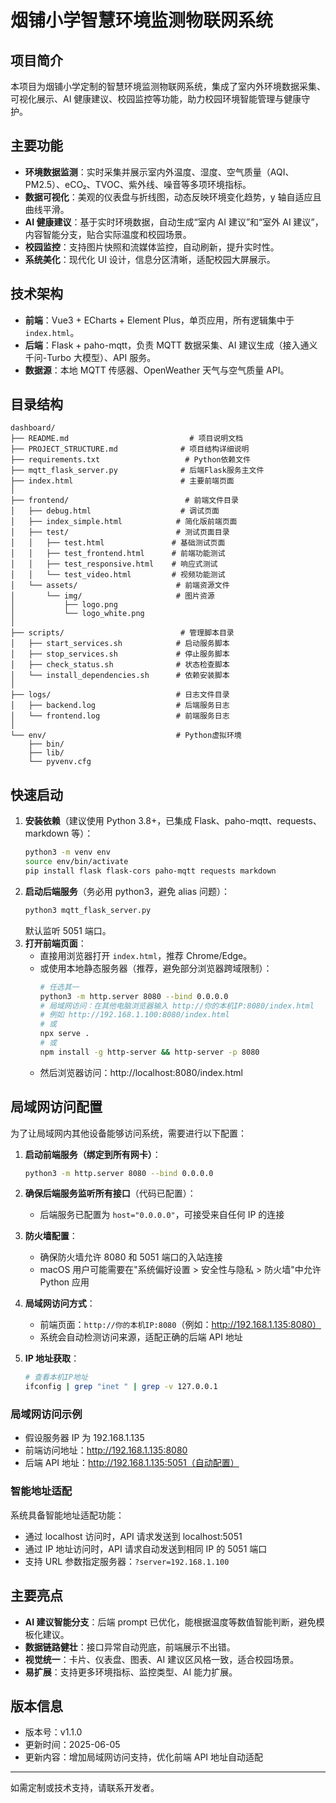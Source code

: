 # 烟铺小学智慧环境监测物联网系统

## 项目简介

本项目为烟铺小学定制的智慧环境监测物联网系统，集成了室内外环境数据采集、可视化展示、AI 健康建议、校园监控等功能，助力校园环境智能管理与健康守护。

## 主要功能

- **环境数据监测**：实时采集并展示室内外温度、湿度、空气质量（AQI、PM2.5）、eCO₂、TVOC、紫外线、噪音等多项环境指标。
- **数据可视化**：美观的仪表盘与折线图，动态反映环境变化趋势，y 轴自适应且曲线平滑。
- **AI 健康建议**：基于实时环境数据，自动生成“室内 AI 建议”和“室外 AI 建议”，内容智能分支，贴合实际温度和校园场景。
- **校园监控**：支持图片快照和流媒体监控，自动刷新，提升实时性。
- **系统美化**：现代化 UI 设计，信息分区清晰，适配校园大屏展示。

## 技术架构

- **前端**：Vue3 + ECharts + Element Plus，单页应用，所有逻辑集中于 `index.html`。
- **后端**：Flask + paho-mqtt，负责 MQTT 数据采集、AI 建议生成（接入通义千问-Turbo 大模型）、API 服务。
- **数据源**：本地 MQTT 传感器、OpenWeather 天气与空气质量 API。

## 目录结构

```
dashboard/
├── README.md                           # 项目说明文档
├── PROJECT_STRUCTURE.md              # 项目结构详细说明
├── requirements.txt                   # Python依赖文件
├── mqtt_flask_server.py              # 后端Flask服务主文件
├── index.html                        # 主要前端页面
│
├── frontend/                          # 前端文件目录
│   ├── debug.html                    # 调试页面
│   ├── index_simple.html            # 简化版前端页面
│   ├── test/                        # 测试页面目录
│   │   ├── test.html               # 基础测试页面
│   │   ├── test_frontend.html      # 前端功能测试
│   │   ├── test_responsive.html    # 响应式测试
│   │   └── test_video.html         # 视频功能测试
│   └── assets/                      # 前端资源文件
│       └── img/                     # 图片资源
│           ├── logo.png
│           └── logo_white.png
│
├── scripts/                          # 管理脚本目录
│   ├── start_services.sh            # 启动服务脚本
│   ├── stop_services.sh             # 停止服务脚本
│   ├── check_status.sh              # 状态检查脚本
│   └── install_dependencies.sh      # 依赖安装脚本
│
├── logs/                            # 日志文件目录
│   ├── backend.log                  # 后端服务日志
│   └── frontend.log                 # 前端服务日志
│
└── env/                             # Python虚拟环境
    ├── bin/
    ├── lib/
    └── pyvenv.cfg
```

## 快速启动

1. **安装依赖**（建议使用 Python 3.8+，已集成 Flask、paho-mqtt、requests、markdown 等）：
   ```bash
   python3 -m venv env
   source env/bin/activate
   pip install flask flask-cors paho-mqtt requests markdown
   ```
2. **启动后端服务**（务必用 python3，避免 alias 问题）：
   ```bash
   python3 mqtt_flask_server.py
   ```
   默认监听 5051 端口。
3. **打开前端页面**：
   - 直接用浏览器打开 `index.html`，推荐 Chrome/Edge。
   - 或使用本地静态服务器（推荐，避免部分浏览器跨域限制）：
     ```bash
     # 任选其一
     python3 -m http.server 8080 --bind 0.0.0.0
     # 局域网访问：在其他电脑浏览器输入 http://你的本机IP:8080/index.html
     # 例如 http://192.168.1.100:8080/index.html
     # 或
     npx serve .
     # 或
     npm install -g http-server && http-server -p 8080
     ```
   - 然后浏览器访问：http://localhost:8080/index.html

## 局域网访问配置

为了让局域网内其他设备能够访问系统，需要进行以下配置：

1. **启动前端服务（绑定到所有网卡）**：

   ```bash
   python3 -m http.server 8080 --bind 0.0.0.0
   ```

2. **确保后端服务监听所有接口**（代码已配置）：

   - 后端服务已配置为 `host="0.0.0.0"`，可接受来自任何 IP 的连接

3. **防火墙配置**：

   - 确保防火墙允许 8080 和 5051 端口的入站连接
   - macOS 用户可能需要在"系统偏好设置 > 安全性与隐私 > 防火墙"中允许 Python 应用

4. **局域网访问方式**：

   - 前端页面：`http://你的本机IP:8080`（例如：http://192.168.1.135:8080）
   - 系统会自动检测访问来源，适配正确的后端 API 地址

5. **IP 地址获取**：
   ```bash
   # 查看本机IP地址
   ifconfig | grep "inet " | grep -v 127.0.0.1
   ```

### 局域网访问示例

- 假设服务器 IP 为 192.168.1.135
- 前端访问地址：http://192.168.1.135:8080
- 后端 API 地址：http://192.168.1.135:5051（自动配置）

### 智能地址适配

系统具备智能地址适配功能：

- 通过 localhost 访问时，API 请求发送到 localhost:5051
- 通过 IP 地址访问时，API 请求自动发送到相同 IP 的 5051 端口
- 支持 URL 参数指定服务器：`?server=192.168.1.100`

## 主要亮点

- **AI 建议智能分支**：后端 prompt 已优化，能根据温度等数值智能判断，避免模板化建议。
- **数据链路健壮**：接口异常自动兜底，前端展示不出错。
- **视觉统一**：卡片、仪表盘、图表、AI 建议区风格一致，适合校园场景。
- **易扩展**：支持更多环境指标、监控类型、AI 能力扩展。

## 版本信息

- 版本号：v1.1.0
- 更新时间：2025-06-05
- 更新内容：增加局域网访问支持，优化前端 API 地址自动适配

---

如需定制或技术支持，请联系开发者。
